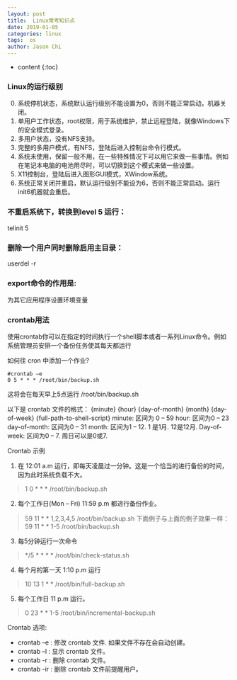 ```yaml
---
layout: post
title:  Linux常考知识点
date: 2019-01-05
categories: linux
tags:  os
author: Jason Chi
---
```

* content
{:toc}




### Linux的运行级别
0. 系统停机状态，系统默认运行级别不能设置为0，否则不能正常启动，机器关闭。
1. 单用户工作状态，root权限，用于系统维护，禁止远程登陆，就像Windows下的安全模式登录。
2. 多用户状态，没有NFS支持。
3. 完整的多用户模式，有NFS，登陆后进入控制台命令行模式。
4. 系统未使用，保留一般不用，在一些特殊情况下可以用它来做一些事情。例如在笔记本电脑的电池用尽时，可以切换到这个模式来做一些设置。
5. X11控制台，登陆后进入图形GUI模式，XWindow系统。
6. 系统正常关闭并重启，默认运行级别不能设为6，否则不能正常启动。运行init6机器就会重启。

### 不重启系统下，转换到level 5 运行：
telinit 5

### 删除一个用户同时删除启用主目录：
userdel -r

### export命令的作用是:
 为其它应用程序设置环境变量

###  crontab用法
使用crontab你可以在指定的时间执行一个shell脚本或者一系列Linux命令。例如系统管理员安排一个备份任务使其每天都运行

如何往 cron 中添加一个作业?

```
#crontab –e
0 5 * * * /root/bin/backup.sh
```

这将会在每天早上5点运行 /root/bin/backup.sh


以下是 crontab 文件的格式：
{minute} {hour} {day-of-month} {month} {day-of-week} {full-path-to-shell-script}
minute: 区间为 0 – 59
hour: 区间为0 – 23
day-of-month: 区间为0 – 31
month: 区间为1 – 12. 1 是1月. 12是12月.
Day-of-week: 区间为0 – 7. 周日可以是0或7.

Crontab 示例
1. 在 12:01 a.m 运行，即每天凌晨过一分钟。这是一个恰当的进行备份的时间，因为此时系统负载不大。
> 1 0 * * * /root/bin/backup.sh
2. 每个工作日(Mon – Fri) 11:59 p.m 都进行备份作业。
> 59 11 * * 1,2,3,4,5 /root/bin/backup.sh
下面例子与上面的例子效果一样：
> 59 11 * * 1-5 /root/bin/backup.sh
3. 每5分钟运行一次命令
> */5 * * * * /root/bin/check-status.sh
4. 每个月的第一天 1:10 p.m 运行
> 10 13 1 * * /root/bin/full-backup.sh
5. 每个工作日 11 p.m 运行。
> 0 23 * * 1-5 /root/bin/incremental-backup.sh

Crontab 选项:
* crontab –e : 修改 crontab 文件. 如果文件不存在会自动创建。
* crontab –l : 显示 crontab 文件。
* crontab -r : 删除 crontab 文件。
* crontab -ir : 删除 crontab 文件前提醒用户。
